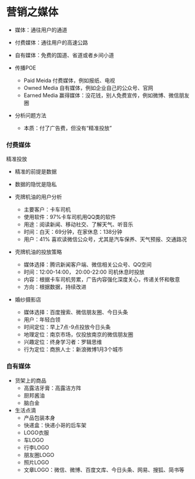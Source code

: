 # 营销之媒体

- 媒体：通往用户的通道
- 付费媒体：通往用户的高速公路
- 自有媒体：免费的国道、省道或者乡间小道

- 传播POE
	- Paid Meida 付费媒体，例如报纸、电视
	- Owned Media 自有媒体，例如企业自己的公众号、官网
	- Earned Media 赢得媒体：没花钱，别人免费宣传，例如微博、微信朋友圈

- 分析问题方法
	- 本质：付了广告费，但没有“精准投放”

### 付费媒体
精准投放

- 精准的前提是数据
- 数据的隐忧是隐私

- 壳牌机油的用户分析
	- 主要客户：卡车司机
	- 使用软件：97%卡车司机用QQ类的软件
	- 用途：阅读新闻、移动社交、了解天气、听音乐
	- 时间：白天：69分钟，在家休息：138分钟
	- 用户：41% 喜欢读微信公众号，尤其是汽车保养、天气预报、交通路况

- 壳牌机油的投放策略
	- 媒体选择：腾讯新闻客户端、微信相关公众号、QQ空间
	- 时间：12:00-14:00， 20:00-22:00 司机休息时投放
	- 内容：根据卡车司机劳累，广告内容强化深度关心，传递关怀和敬意
	- 方向：根据数据，持续改进

- 婚纱摄影店
	- 媒体选择：百度搜索、微信朋友圈、今日头条
	- 用户：年轻白领
	- 时间定位：早上7点-9点投放今日头条
	- 地理定位：南京市场，仅投放南京的微信朋友圈
	- 兴趣定位：终身学习者：罗辑思维
	- 行为定位：商旅人士：新浪微博1月3个城市

### 自有媒体

- 货架上的商品
	- 高露洁牙膏：高露洁方阵
	- 厨邦酱油
	- 脑白金
- 生活点滴
	- 产品包装本身
	- 快递盒：快递小哥的后车架
	- LOGO衣服
	- 车LOGO
	- 行李LOGO
	- 朋友圈LOGO
	- 照片LOGO
	- 文章LOGO：微信、微博、百度文库、今日头条、网易、搜狐、简书等
